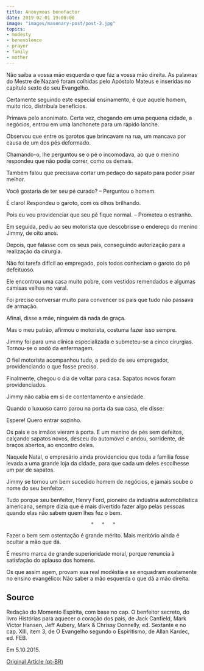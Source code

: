 ```yaml
---
title: Anonymous benefactor
date: 2019-02-01 19:00:00
image: "images/masonary-post/post-2.jpg"
topics: 
- modesty
- benevolence
- prayer
- family
- mother
---
```


Não saiba a vossa mão esquerda o que faz a vossa mão direita. As palavras do
Mestre de Nazaré foram colhidas pelo Apóstolo Mateus e inseridas no capítulo
sexto do seu Evangelho.

Certamente seguindo este especial ensinamento, é que aquele homem, muito rico,
distribuía benefícios.

Primava pelo anonimato. Certa vez, chegando em uma pequena cidade, a negócios,
entrou em uma lanchonete para um rápido lanche.

Observou que entre os garotos que brincavam na rua, um mancava por causa de um
dos pés deformado.

Chamando-o, lhe perguntou se o pé o incomodava, ao que o menino respondeu que
não podia correr, como os demais.

Também falou que precisava cortar um pedaço do sapato para poder pisar melhor.

Você gostaria de ter seu pé curado? – Perguntou o homem.

É claro! Respondeu o garoto, com os olhos brilhando.

Pois eu vou providenciar que seu pé fique normal. – Prometeu o estranho.

Em seguida, pediu ao seu motorista que descobrisse o endereço do menino Jimmy,
de oito anos.

Depois, que falasse com os seus pais, conseguindo autorização para a realização
da cirurgia.

Não foi tarefa difícil ao empregado, pois todos conheciam o garoto do pé
defeituoso.

Ele encontrou uma casa muito pobre, com vestidos remendados e algumas camisas
velhas no varal.

Foi preciso conversar muito para convencer os pais que tudo não passava de
armação.

Afinal, disse a mãe, ninguém dá nada de graça.

Mas o meu patrão, afirmou o motorista, costuma fazer isso sempre.

Jimmy foi para uma clínica especializada e submeteu-se a cinco cirurgias.
Tornou-se o xodó da enfermagem.

O fiel motorista acompanhou tudo, a pedido de seu empregador, providenciando o
que fosse preciso.

Finalmente, chegou o dia de voltar para casa. Sapatos novos foram
providenciados.

Jimmy não cabia em si de contentamento e ansiedade.

Quando o luxuoso carro parou na porta da sua casa, ele disse:

Espere! Quero entrar sozinho.

Os pais e os irmãos vieram à porta. E um menino de pés sem defeitos, calçando
sapatos novos, desceu do automóvel e andou, sorridente, de braços abertos, ao
encontro deles.

Naquele Natal, o empresário ainda providenciou que toda a família fosse levada
a uma grande loja da cidade, para que cada um deles escolhesse um par de
sapatos.

Jimmy se tornou um bem sucedido homem de negócios, e jamais soube o nome do seu
benfeitor.

Tudo porque seu benfeitor, Henry Ford, pioneiro da indústria automobilística
americana, sempre dizia que é mais divertido fazer algo pelas pessoas quando
elas não sabem quem lhes fez o bem.

                                   *   *   *

Fazer o bem sem ostentação é grande mérito. Mais meritório ainda é ocultar a
mão que dá.

É mesmo marca de grande superioridade moral, porque renuncia à satisfação do
aplauso dos homens.

Os que assim agem, provam sua real modéstia e se enquadram exatamente no ensino
evangélico: Não saber a mão esquerda o que dá a mão direita.


## Source
Redação do Momento Espírita, com base no cap. O benfeitor secreto,
do livro Histórias para aquecer o coração dos pais, de Jack Canfield,
Mark Victor Hansen, Jeff Aubery, Mark & Chrissy Donnelly, ed. Sextante
e no cap. XIII, item 3, de O Evangelho segundo o Espiritismo,
de Allan Kardec, ed. FEB.

Em 5.10.2015.

[Original Article (pt-BR)](http://momento.com.br/pt/ler_texto.php?id=4592)
